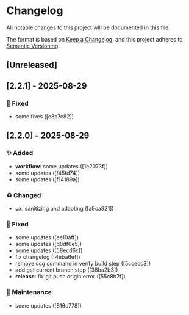 # Changelog

All notable changes to this project will be documented in this file.

The format is based on [Keep a Changelog](https://keepachangelog.com/en/1.0.0/),
and this project adheres to [Semantic Versioning](https://semver.org/spec/v2.0.0.html).

## [Unreleased]

## [2.2.1] - 2025-08-29

### 🐛 Fixed

- some fixes ([e8a7c82])


## [2.2.0] - 2025-08-29

### ✨ Added

- **workflow**: some updates ([1e2073f])
- some updates ([f45fd74])
- some updates ([f14189a])

### ♻️ Changed

- **ux**: sanitizing and adapting ([a9ca921])

### 🐛 Fixed

- some updates ([ee10aff])
- some updates ([d8df0e5])
- some updates ([58ecd6c])
- fix changelog ([4eba6ef])
- remove ccg command in verify build step ([5ccecc3])
- add get current branch step ([38ba2b3])
- **release**: fix git push origin error ([55c8b7f])

### 🔧 Maintenance

- some updates ([816c778])

